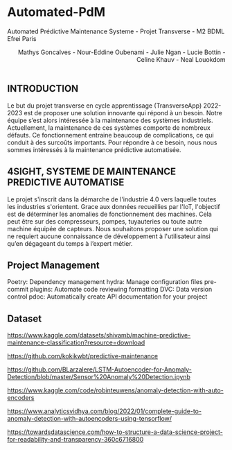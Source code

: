# Automated-PdM
Automated Prédictive Maintenance Systeme - Projet Transverse - M2 BDML Efrei Paris

<div style="text-align: right"> Mathys Goncalves - Nour-Eddine Oubenami - Julie Ngan - Lucie Bottin - Celine Khauv - Neal Louokdom</div>
</br>

## INTRODUCTION

Le but du projet transverse en cycle apprentissage (TransverseApp) 2022-2023 est de proposer une solution innovante qui répond à un besoin. Notre équipe s’est alors intéressée à la maintenance des systèmes industriels. Actuellement, la maintenance de ces systèmes comporte de nombreux défauts. Ce fonctionnement entraine beaucoup de complications, ce qui conduit à des surcoûts importants. Pour répondre à ce besoin, nous nous sommes intéressés à la maintenance prédictive automatisée. 

## 4SIGHT, SYSTEME DE MAINTENANCE PREDICTIVE AUTOMATISE
Le projet s'inscrit dans la démarche de l'industrie 4.0 vers laquelle toutes les industries s'orientent. Grace aux données recueillies par l'IoT, l'objectif est de déterminer les anomalies de fonctionnement des machines. Cela peut être sur des compresseurs, pompes, tuyauteries ou toute autre machine équipée de capteurs. Nous souhaitons proposer une solution qui ne requiert aucune connaissance de développement à l'utilisateur ainsi qu’en dégageant du temps à l’expert métier. 

## Project Management

Poetry: Dependency management
hydra: Manage configuration files
pre-commit plugins: Automate code reviewing formatting
DVC: Data version control
pdoc: Automatically create API documentation for your project

## Dataset 

https://www.kaggle.com/datasets/shivamb/machine-predictive-maintenance-classification?resource=download

https://github.com/kokikwbt/predictive-maintenance

https://github.com/BLarzalere/LSTM-Autoencoder-for-Anomaly-Detection/blob/master/Sensor%20Anomaly%20Detection.ipynb

https://www.kaggle.com/code/robinteuwens/anomaly-detection-with-auto-encoders

https://www.analyticsvidhya.com/blog/2022/01/complete-guide-to-anomaly-detection-with-autoencoders-using-tensorflow/

https://towardsdatascience.com/how-to-structure-a-data-science-project-for-readability-and-transparency-360c6716800

